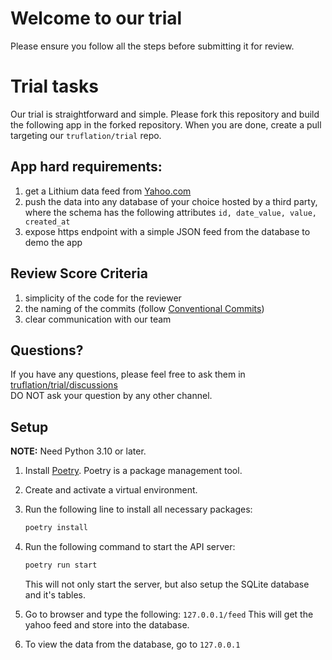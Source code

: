 # Welcome to our trial

Please ensure you follow all the steps before submitting it for review.

# Trial tasks
Our trial is straightforward and simple. Please fork this repository and build the following app in the forked repository. When you are done, create a pull targeting our `truflation/trial` repo.

## App hard requirements:
1. get a Lithium data feed from [Yahoo.com](https://finance.yahoo.com/quote/LITH-USD/)
2. push the data into any database of your choice hosted by a third party, where the schema has the following attributes `id, date_value, value, created_at`
3. expose https endpoint with a simple JSON feed from the database to demo the app

## Review Score Criteria
1. simplicity of the code for the reviewer
2. the naming of the commits (follow [Conventional Commits](https://www.conventionalcommits.org/en/v1.0.0/))
3. clear communication with our team

## Questions? 
If you have any questions, please feel free to ask them in [truflation/trial/discussions](https://github.com/truflation/trial/discussions)  
DO NOT ask your question by any other channel.

## Setup
**NOTE:** Need Python 3.10 or later.

1. Install [Poetry](https://python-poetry.org/docs/#installation). Poetry is a package management tool.
2. Create and activate a virtual environment.
3. Run the following line to install all necessary packages:

    ```bash
    poetry install
    ```
4. Run the following command to start the API server:
    ```bash
    poetry run start
    ```
    This will not only start the server, but also setup the SQLite database and it's tables.
5. Go to browser and type the following:
    `127.0.0.1/feed`
    This will get the yahoo feed and store into the database.
6. To view the data from the database, go to `127.0.0.1`